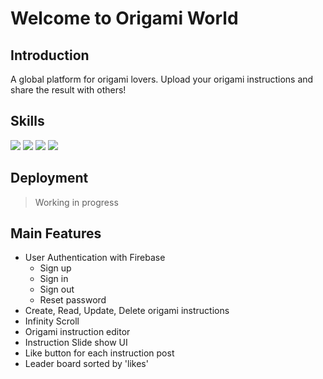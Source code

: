 # Welcome to Origami World

## Introduction

A global platform for origami lovers. Upload your origami instructions and share the result with others!

## Skills

<img src="https://img.shields.io/badge/next.js-000000??style=flat-square&logo=nextdotjs&logoColor=white"/> 
<img src="https://img.shields.io/badge/TypeScript-3178C6?style=flat-square&logo=TypeScript&logoColor=white"/> <img src="https://img.shields.io/badge/styled component-DB7093?style=flat-square&logo=styled-components&logoColor=white"/> 
<img src="https://img.shields.io/badge/ESLint-4B32C3?style=flat-square&logo=eslint">

## Deployment

> Working in progress

## Main Features

- User Authentication with Firebase
  - Sign up
  - Sign in
  - Sign out
  - Reset password
- Create, Read, Update, Delete origami instructions
- Infinity Scroll
- Origami instruction editor
- Instruction Slide show UI
- Like button for each instruction post
- Leader board sorted by 'likes'
